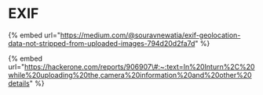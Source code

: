 # EXIF

{% embed url="https://medium.com/@souravnewatia/exif-geolocation-data-not-stripped-from-uploaded-images-794d20d2fa7d" %}

{% embed url="https://hackerone.com/reports/906907\#:~:text=In%20Inturn%2C%20while%20uploading%20the,camera%20information%20and%20other%20details" %}



